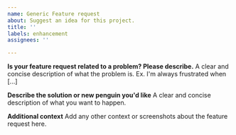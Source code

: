 ```yaml
---
name: Generic Feature request
about: Suggest an idea for this project.
title: ''
labels: enhancement
assignees: ''

---
```


**Is your feature request related to a problem? Please describe.**
A clear and concise description of what the problem is. Ex. I'm always frustrated when [...]

**Describe the solution or new penguin you'd like**
A clear and concise description of what you want to happen.

**Additional context**
Add any other context or screenshots about the feature request here.
